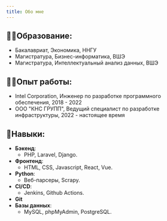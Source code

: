 ```yaml
---
title: Обо мне
---
```


## 👨‍🎓Образование:

- Бакалавриат, Экономика, ННГУ
- Магистратура, Бизнес-информатика, ВШЭ
- Магистратура, Интеллектуальный анализ данных, ВШЭ

## 🧑‍💻Опыт работы:

- Intel Corporation, Инженер по разработке программного обеспечения, 2018 - 2022
- ООО "КНС ГРУПП", Ведущий специалист по разработке инфраструктуры, 2022 - настоящее время

## 💪Навыки:

- **Бэкенд**:
  - PHP, Laravel, Django.
- **Фронтенд**:
  - HTML, CSS, Javascript, React, Vue.
- **Python**:
  - Веб-парсеры, Scrapy.
- **CI/CD**:
  - Jenkins, Github Actions.
- **Git**
- **Базы данных**:
  - MySQL, phpMyAdmin, PostgreSQL.
